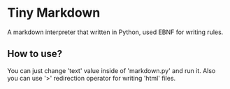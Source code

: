 # Tiny Markdown

A markdown interpreter that written in Python, used EBNF for writing rules.

## How to use?

You can just change 'text' value inside of 'markdown.py' and run it. Also you can use '>' redirection operator for writing 'html' files.

